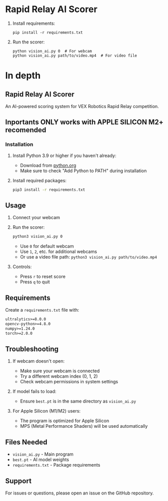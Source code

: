 # Rapid Relay AI Scorer

1. Install requirements:
   ```
   pip install -r requirements.txt
   ```

2. Run the scorer:
   ```
   python vision_ai.py 0  # For webcam
   python vision_ai.py path/to/video.mp4  # For video file
   ```
# In depth 


## Rapid Relay AI Scorer

An AI-powered scoring system for VEX Robotics Rapid Relay competition.
## Inportants ONLY works with APPLE SILICON M2+ recomended
### Installation

1. Install Python 3.9 or higher if you haven't already:
   - Download from [python.org](https://www.python.org/downloads/)
   - Make sure to check "Add Python to PATH" during installation

2. Install required packages:
   ```bash
   pip3 install -r requirements.txt
   ```

## Usage

1. Connect your webcam

2. Run the scorer:
   ```bash
   python3 vision_ai.py 0
   ```
   - Use `0` for default webcam
   - Use `1`, `2`, etc. for additional webcams
   - Or use a video file path: `python3 vision_ai.py path/to/video.mp4`

3. Controls:
   - Press `r` to reset score
   - Press `q` to quit

## Requirements

Create a `requirements.txt` file with:
```txt
ultralytics>=8.0.0
opencv-python>=4.8.0
numpy>=1.24.0
torch>=2.0.0
```

## Troubleshooting

1. If webcam doesn't open:
   - Make sure your webcam is connected
   - Try a different webcam index (0, 1, 2)
   - Check webcam permissions in system settings

2. If model fails to load:
   - Ensure `best.pt` is in the same directory as `vision_ai.py`

3. For Apple Silicon (M1/M2) users:
   - The program is optimized for Apple Silicon
   - MPS (Metal Performance Shaders) will be used automatically

## Files Needed
- `vision_ai.py` - Main program
- `best.pt` - AI model weights
- `requirements.txt` - Package requirements

## Support
For issues or questions, please open an issue on the GitHub repository.
```
